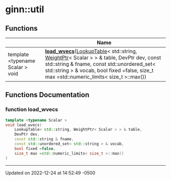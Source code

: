 # ginn::util


## Functions

|                | Name           |
| -------------- | -------------- |
| template <typename Scalar \> <br>void | **[load_wvecs](api/Namespaces/namespaceginn_1_1util.md#function-load_wvecs)**([LookupTable](api/Classes/classginn_1_1_lookup_table.md)< std::string, [WeightPtr](api/Classes/classginn_1_1_ptr.md)< Scalar > > & table, DevPtr dev, const std::string & fname, const std::unordered_set< std::string > & vocab, bool fixed =false, size_t max =std::numeric_limits< size_t >::max()) |


## Functions Documentation

### function load_wvecs

```cpp
template <typename Scalar >
void load_wvecs(
    LookupTable< std::string, WeightPtr< Scalar > > & table,
    DevPtr dev,
    const std::string & fname,
    const std::unordered_set< std::string > & vocab,
    bool fixed =false,
    size_t max =std::numeric_limits< size_t >::max()
)
```






-------------------------------

Updated on 2022-12-24 at 14:52:49 -0500